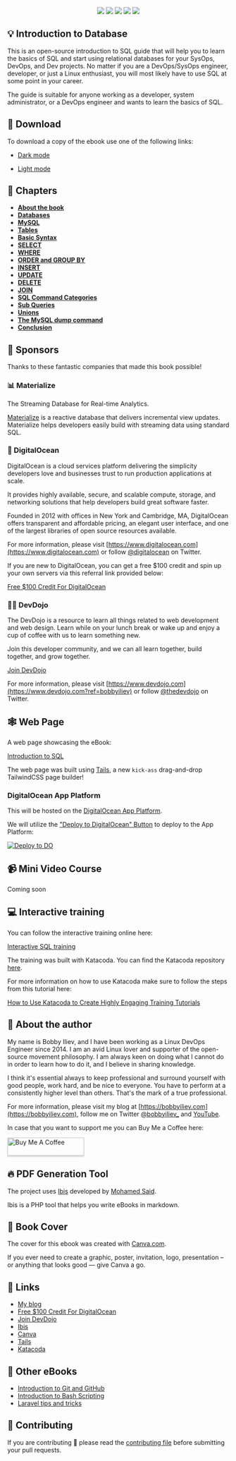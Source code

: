 <div align="center">
    <p>
	    <a name="stars"><img src="https://img.shields.io/github/stars/bobbyiliev/introduction-to-sql?style=for-the-badge"></a>
	    <a name="forks"><img src="https://img.shields.io/github/forks/bobbyiliev/introduction-to-sql?logoColor=green&style=for-the-badge"></a>
	    <a name="contributions"><img src="https://img.shields.io/github/contributors/bobbyiliev/introduction-to-sql?logoColor=green&style=for-the-badge"></a>
	    <a name="madeWith"><img src="https://img.shields.io/badge/Made%20with-Markdown-1f425f.svg?style=for-the-badge"></a>
	    <a name="license"><img src="https://img.shields.io/github/license/bobbyiliev/introduction-to-sql?style=for-the-badge"></a>
    </p>
</div>

## 💡 Introduction to Database

This is an open-source introduction to SQL guide that will help you to learn the basics of SQL and start using relational databases for your SysOps, DevOps, and Dev projects. No matter if you are a DevOps/SysOps engineer, developer, or just a Linux enthusiast, you will most likely have to use SQL at some point in your career.

The guide is suitable for anyone working as a developer, system administrator, or a DevOps engineer and wants to learn the basics of SQL.

## 🚀 Download

To download a copy of the ebook use one of the following links:

* [Dark mode](https://github.com/bobbyiliev/introduction-to-sql/raw/main/ebook/en/export/introduction-to-sql-dark.pdf)

* [Light mode](https://github.com/bobbyiliev/introduction-to-sql/raw/main/ebook/en/export/introduction-to-sql-light.pdf)

## 📘 Chapters

* [**About the book**](ebook/en/content/000-introduction.md)
* [**Databases**](ebook/en/content/001-databases.md)
* [**MySQL**](ebook/en/content/002-install-mysql.md)
* [**Tables**](ebook/en/content/003-creating-tables.md)
* [**Basic Syntax**](ebook/en/content/004-basic-syntax.md)
* [**SELECT**](ebook/en/content/005-select.md)
* [**WHERE**](ebook/en/content/006-where.md)
* [**ORDER and GROUP BY**](ebook/en/content/007-order-and-group-by.md)
* [**INSERT**](ebook/en/content/008-insert.md)
* [**UPDATE**](ebook/en/content/009-update.md)
* [**DELETE**](ebook/en/content/010-delete.md)
* [**JOIN**](ebook/en/content/011-join.md)
* [**SQL Command Categories**](ebook/en/content/012-sql-commnad-categories.md)
* [**Sub Queries**](ebook/en/content/013-sub-queries.md)
* [**Unions**](ebook/en/content/014-unions.md)
* [**The MySQL dump command**](ebook/en/content/100-mysqldump.md)
* [**Conclusion**](ebook/en/content/999-conclusion.md)

## 🌟 Sponsors

Thanks to these fantastic companies that made this book possible!

### 📊 Materialize

The Streaming Database for Real-time Analytics.

[Materialize](https://materialize.com/) is a reactive database that delivers incremental view updates. Materialize helps developers easily build with streaming data using standard SQL.

### 💙 DigitalOcean

DigitalOcean is a cloud services platform delivering the simplicity developers love and businesses trust to run production applications at scale.

It provides highly available, secure, and scalable compute, storage, and networking solutions that help developers build great software faster.

Founded in 2012 with offices in New York and Cambridge, MA, DigitalOcean offers transparent and affordable pricing, an elegant user interface, and one of the largest libraries of open source resources available.

For more information, please visit [https://www.digitalocean.com](https://www.digitalocean.com) or follow [@digitalocean](https://twitter.com/digitalocean) on Twitter.

If you are new to DigitalOcean, you can get a free $100 credit and spin up your own servers via this referral link provided below:

[Free $100 Credit For DigitalOcean](https://m.do.co/c/2a9bba940f39)

### 👩‍💻 DevDojo

The DevDojo is a resource to learn all things related to web development and web design. Learn while on your lunch break or wake up and enjoy a cup of coffee with us to learn something new.

Join this developer community, and we can all learn together, build together, and grow together.

[Join DevDojo](https://devdojo.com?ref=bobbyiliev)

For more information, please visit [https://www.devdojo.com](https://www.devdojo.com?ref=bobbyiliev) or follow [@thedevdojo](https://twitter.com/thedevdojo) on Twitter.

## 🕸️ Web Page

A web page showcasing the eBook:

[Introduction to SQL](https://sql.bobby.sh)

The web page was built using [Tails](http://devdojo.com/tails), a new `kick-ass` drag-and-drop TailwindCSS page builder!

### DigitalOcean App Platform

This will be hosted on the [DigitalOcean App Platform](https://www.digitalocean.com/products/app-platform/).

We will utilize the ["Deploy to DigitalOcean" Button](https://www.digitalocean.com/docs/app-platform/how-to/add-deploy-do-button) to deploy to the App Platform:

[![Deploy to DO](https://mp-assets1.sfo2.digitaloceanspaces.com/deploy-to-do/do-btn-blue.svg)](https://cloud.digitalocean.com/apps/new?repo=https://github.com/bobbyiliev/introduction-to-sql/tree/main)

## 📹 Mini Video Course

Coming soon

## 💻 Interactive training

You can follow the interactive training online here:

[Interactive SQL training](https://sql.bobby.sh/training.html)

The training was built with Katacoda. You can find the Katacoda repository [here](https://github.com/bobbyiliev/katacoda).

For more information on how to use Katacoda make sure to follow the steps from this tutorial here:

[How to Use Katacoda to Create Highly Engaging Training Tutorials](https://devdojo.com/bobbyiliev/how-to-use-katacoda-to-create-highly-engaging-training-tutorials)

## 👋 About the author

My name is Bobby Iliev, and I have been working as a Linux DevOps Engineer since 2014. I am an avid Linux lover and supporter of the open-source movement philosophy. I am always keen on doing what I cannot do in order to learn how to do it, and I believe in sharing knowledge.

I think it's essential always to keep professional and surround yourself with good people, work hard, and be nice to everyone. You have to perform at a consistently higher level than others. That's the mark of a true professional.

For more information, please visit my blog at [https://bobbyiliev.com](https://bobbyiliev.com), follow me on Twitter [@bobbyiliev_](https://twitter.com/bobbyiliev_) and [YouTube](https://www.youtube.com/channel/UCQWmdHTeAO0UvaNqve9udRw).

In case that you want to support me you can Buy Me a Coffee here:

<a href="https://www.buymeacoffee.com/bobbyiliev" target="_blank"><img src="https://www.buymeacoffee.com/assets/img/custom_images/orange_img.png" alt="Buy Me A Coffee" style="height: 41px !important;width: 174px !important;box-shadow: 0px 3px 2px 0px rgba(190, 190, 190, 0.5) !important;-webkit-box-shadow: 0px 3px 2px 0px rgba(190, 190, 190, 0.5) !important;" ></a>

## 🔥 PDF Generation Tool

The project uses [Ibis](https://github.com/themsaid/ibis/) developed by [Mohamed Said](https://github.com/themsaid).

Ibis is a PHP tool that helps you write eBooks in markdown.

## 🎨 Book Cover

The cover for this ebook was created with [Canva.com](https://www.canva.com/join/determined-cork-learn).

If you ever need to create a graphic, poster, invitation, logo, presentation – or anything that looks good — give Canva a go.

## 🔗 Links

- [My blog](https://bobbyiliev.com)
- [Free $100 Credit For DigitalOcean](https://m.do.co/c/2a9bba940f39)
- [Join DevDojo](https://devdojo.com?ref=bobbyiliev)
- [Ibis](https://github.com/themsaid/ibis/)
- [Canva](https://www.canva.com/)
- [Tails](http://devdojo.com/tails)
- [Katacoda](https://www.katacoda.com/)

## 📖 Other eBooks

- [Introduction to Git and GitHub](https://github.com/bobbyiliev/introduction-to-git-and-github-ebook)
- [Introduction to Bash Scripting](https://github.com/bobbyiliev/introduction-to-bash-scripting)
- [Laravel tips and tricks](https://github.com/bobbyiliev/laravel-tips-and-tricks-ebook)

## 🤲 Contributing

If you are contributing 🍿 please read the [contributing file](CONTRIBUTING.md) before submitting your pull requests.
